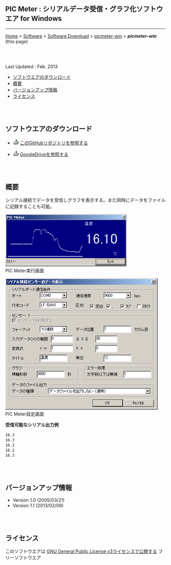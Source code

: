 ## PIC Meter : シリアルデータ受信・グラフ化ソフトウエア for Windows<!-- omit in toc -->

---
[Home](https://oasis3855.github.io/webpage/) > [Software](https://oasis3855.github.io/webpage/software/index.html) > [Software Download](https://oasis3855.github.io/webpage/software/software-download.html) > [picmeter-win](../picmeter-win/README.md) > ***picmeter-win*** (this page)

<br />
<br />

Last Updated : Feb. 2013


- [ソフトウエアのダウンロード](#ソフトウエアのダウンロード)
- [概要](#概要)
- [バージョンアップ情報](#バージョンアップ情報)
- [ライセンス](#ライセンス)

<br />
<br />

## ソフトウエアのダウンロード

- ![download icon](../readme_pics/soft-ico-download-darkmode.gif)   [このGitHubリポジトリを参照する](../picmeter-win/download) 

- ![download icon](../readme_pics/soft-ico-download-darkmode.gif)   [GoogleDriveを参照する](https://drive.google.com/drive/folders/1KihYOXA1OasvOtyQMxRpR-JeSnQgqkbx) 

<br />
<br />

## 概要

シリアル接続でデータを受信しグラフを表示する。また同時にデータをファイルに記録することも可能。


![PIC Meter実行画面](readme_pics/pic-meter-main.jpg)
<br/>PIC Meter実行画面

![PIC Meter設定画面](readme_pics/pic-meter-dialog.jpg)
<br/>PIC Meter設定画面

**受信可能なシリアル出力例**

```
16.3
16.3
16.2
16.2
16.3
```

<br />
<br />

## バージョンアップ情報

-  Version 1.0 (2005/03/21) 
-  Version 1.1 (2013/02/09) 

<br />
<br />

## ライセンス

このソフトウエアは [GNU General Public License v3ライセンスで公開する](https://gpl.mhatta.org/gpl.ja.html) フリーソフトウエア
